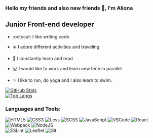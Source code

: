 ### Hello my friends and also new friends 👋, I'm Aliona

## Junior Front-end developer

- :octocat: I like writing code
- :airplane: I adore different activities and traveling
- :school_satchel: I constantly learn and read
- :computer: I would like to work and learn new tech in parallel

- :sparkles: I like to run, do yoga and I also learn to swim.

[![GitHub Stats](https://github-readme-stats.vercel.app/api?username=alenushka-jpg&theme=dark&show_icons=true&hide=issues,contribs)](https://github.com/alenushka-jpg/)  
[![Top Langs](https://github-readme-stats.vercel.app/api/top-langs/?username=alenushka-jpg&theme=dark&langs_count=8&layout=compact)](https://github.com/alenushka-jpg/)

### Languages and Tools:
![HTML5](https://img.shields.io/badge/-HTML5-090909?style=for-the-badge&logo=HTML5)
![CSS3](https://img.shields.io/badge/-CSS3-090909?style=for-the-badge&logo=CSS3)
![Less](https://img.shields.io/badge/-Less-090909?style=for-the-badge&logo=Less)
![SCSS](https://img.shields.io/badge/-SCSS-090909?style=for-the-badge&logo=SASS)
![JavaScript](https://img.shields.io/badge/-JavaScript-090909?style=for-the-badge&logo=JavaScript)
![VSCode](https://img.shields.io/badge/-VSCode-090909?style=for-the-badge&logo=visualstudiocode)
![React](https://img.shields.io/badge/-React-090909?style=for-the-badge&logo=react)
![Webpack](https://img.shields.io/badge/-Webpack-090909?style=for-the-badge&logo=Webpack)
![NodeJS](https://img.shields.io/badge/-Node.js-090909?style=for-the-badge&logo=Node.js)  
![ESLint](https://img.shields.io/badge/-ESLint-090909?style=for-the-badge&logo=ESLint)
![Leaflet](https://img.shields.io/badge/-Leaflet-090909?style=for-the-badge&logo=Leaflet)
![Git](https://img.shields.io/badge/-Git-090909?style=for-the-badge&logo=Git)

